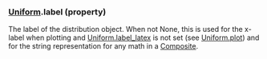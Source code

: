 ### [Uniform](Uniform.md).label (property)




The label of the distribution object.  When not None, this is used for
the x-label when plotting and [Uniform.label_latex](Uniform.label_latex.md) is not set (see [Uniform.plot](Uniform.plot.md))
and for the string representation for any math in a [Composite](Composite.md).


